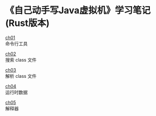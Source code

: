 # 《自己动手写Java虚拟机》学习笔记(Rust版本)

[ch01](./doc/ch01.md)   
命令行工具

[ch02](./doc/ch02.md)  
搜索 class 文件

[ch03](./doc/ch03.md)  
解析 class 文件

[ch04](./doc/ch04.md)  
运行时数据

[ch05](./doc/ch05.md)  
解释器

